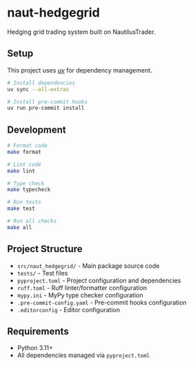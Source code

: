 # naut-hedgegrid

Hedging grid trading system built on NautilusTrader.

## Setup

This project uses [uv](https://github.com/astral-sh/uv) for dependency management.

```bash
# Install dependencies
uv sync --all-extras

# Install pre-commit hooks
uv run pre-commit install
```

## Development

```bash
# Format code
make format

# Lint code
make lint

# Type check
make typecheck

# Run tests
make test

# Run all checks
make all
```

## Project Structure

- `src/naut_hedgegrid/` - Main package source code
- `tests/` - Test files
- `pyproject.toml` - Project configuration and dependencies
- `ruff.toml` - Ruff linter/formatter configuration
- `mypy.ini` - MyPy type checker configuration
- `.pre-commit-config.yaml` - Pre-commit hooks configuration
- `.editorconfig` - Editor configuration

## Requirements

- Python 3.11+
- All dependencies managed via `pyproject.toml`
